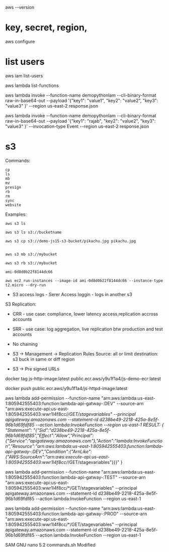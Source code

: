 aws --version

# key, secret, region,
aws configure

# list users
aws iam list-users


aws lambda list-functions

aws lambda invoke --function-name demopythonlam --cli-binary-format raw-in-base64-out --payload '{"key1": "value1", "key2": "value2", "key3": "value3" }' --region us-east-2 response.json

aws lambda invoke --function-name demopythonlam --cli-binary-format raw-in-base64-out --payload '{"key1": "rajab", "key2": "value2", "key3": "value3" }' --invocation-type Event --region us-east-2 response.json


# s3
Commands:
```
cp
ls
mb
mv
presign
rb
rm
sync
website
```
Examples:
```
aws s3 ls

aws s3 ls s3://bucketname

aws s3 cp s3://demo-js15-s3-bucket/pikachu.jpg pikachu.jpg


aws s3 mb s3://mybucket

aws s3 rb s3://mybucket

ami-0d8d0b22f8144dc66

aws ec2 run-instances --image-id ami-0d8d0b22f8144dc66 --instance-type t2.micro --dry-run
```

* S3 access logs - Serer Access loggin - logs in another s3

S3 Replication:
* CRR - use case: compliance, lower latency access,replication accross accounts
* SRR - use case: log aggregation, live replication btw production and test accounts
* No chaining 

* S3 -> Management -> Replication Rules
    Source: all or limit
    destination: s3 buck in same or diff region

* S3 -> Pre signed URLs


docker tag js-http-image:latest public.ecr.aws/y9u1f1a4/js-demo-ecr:latest


docker push public.ecr.aws/y9u1f1a4/js-httpd-image:latest


aws lambda add-permission   --function-name "arn:aws:lambda:us-east-1:805942555403:function:lambda-api-gatway-:DEV"   --source-arn "arn:aws:execute-api:us-east-1:805942555403:wwr1l4f8cc/*/GET/stagevariables"   --principal apigateway.amazonaws.com   --statement-id d238be49-2218-425a-8e5f-96b1d69fdf85   --action lambda:InvokeFunction --region us-east-1
RESULT: 
{
    "Statement": "{\"Sid\":\"d238be49-2218-425a-8e5f-96b1d69fdf85\",\"Effect\":\"Allow\",\"Principal\":{\"Service\":\"apigateway.amazonaws.com\"},\"Action\":\"lambda:InvokeFunction\",\"Resource\":\"arn:aws:lambda:us-east-1:805942555403:function:lambda-api-gatway-:DEV\",\"Condition\":{\"ArnLike\":{\"AWS:SourceArn\":\"arn:aws:execute-api:us-east-1:805942555403:wwr1l4f8cc/*/GET/stagevariables\"}}}"
}


aws lambda add-permission   --function-name "arn:aws:lambda:us-east-1:805942555403:function:lambda-api-gatway-:TEST"   --source-arn "arn:aws:execute-api:us-east-1:805942555403:wwr1l4f8cc/*/GET/stagevariables"   --principal apigateway.amazonaws.com   --statement-id d238be49-2218-425a-8e5f-96b1d69fdf85   --action lambda:InvokeFunction --region us-east-1

aws lambda add-permission   --function-name "arn:aws:lambda:us-east-1:805942555403:function:lambda-api-gatway-:PROD"   --source-arn "arn:aws:execute-api:us-east-1:805942555403:wwr1l4f8cc/*/GET/stagevariables"   --principal apigateway.amazonaws.com   --statement-id d238be49-2218-425a-8e5f-96b1d69fdf85   --action lambda:InvokeFunction --region us-east-1



SAM 
  GNU nano 5.2                                                             commands.sh                                                              Modified
